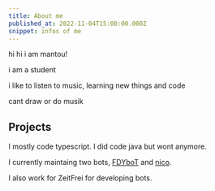 ```yaml
---
title: About me
published_at: 2022-11-04T15:00:00.000Z
snippet: infos of me
---
```


hi hi i am mantou!

i am a student

i like to listen to music, learning new things and code

cant draw or do musik

## Projects

I mostly code typescript. I did code java but wont anymore.

I currently maintaing two bots, [FDYboT](https://github.com/Mantou1233/FDYBoT_new/) and [nico](https://github.com/Mantou1233/nico).

I also work for ZeitFrei for developing bots.

